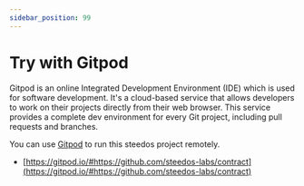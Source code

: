 ```yaml
---
sidebar_position: 99
---
```


# Try with Gitpod

Gitpod is an online Integrated Development Environment (IDE) which is used for software development. It's a cloud-based service that allows developers to work on their projects directly from their web browser. This service provides a complete dev environment for every Git project, including pull requests and branches.

You can use [Gitpod](https://gitpod.io/) to run this steedos project remotely.

- [https://gitpod.io/#https://github.com/steedos-labs/contract](https://gitpod.io/#https://github.com/steedos-labs/contract)